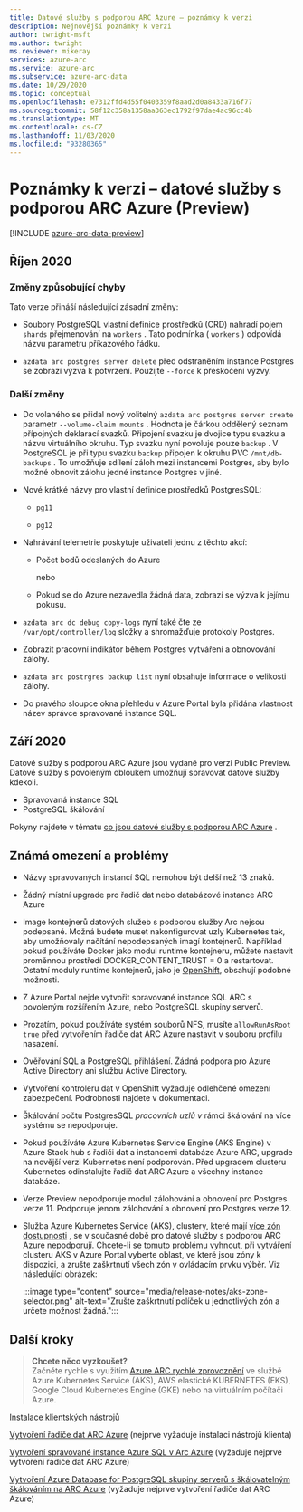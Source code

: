 ```yaml
---
title: Datové služby s podporou ARC Azure – poznámky k verzi
description: Nejnovější poznámky k verzi
author: twright-msft
ms.author: twright
ms.reviewer: mikeray
services: azure-arc
ms.service: azure-arc
ms.subservice: azure-arc-data
ms.date: 10/29/2020
ms.topic: conceptual
ms.openlocfilehash: e7312ffd4d55f0403359f8aad2d0a8433a716f77
ms.sourcegitcommit: 58f12c358a1358aa363ec1792f97dae4ac96cc4b
ms.translationtype: MT
ms.contentlocale: cs-CZ
ms.lasthandoff: 11/03/2020
ms.locfileid: "93280365"
---
```

# <a name="release-notes---azure-arc-enabled-data-services-preview"></a>Poznámky k verzi – datové služby s podporou ARC Azure (Preview)

[!INCLUDE [azure-arc-data-preview](../../../includes/azure-arc-data-preview.md)]

## <a name="october-2020"></a>Říjen 2020 

### <a name="breaking-changes"></a>Změny způsobující chyby

Tato verze přináší následující zásadní změny: 

* Soubory PostgreSQL vlastní definice prostředků (CRD) nahradí pojem `shards` přejmenování na `workers` . Tato podmínka ( `workers` ) odpovídá názvu parametru příkazového řádku.

* `azdata arc postgres server delete` před odstraněním instance Postgres se zobrazí výzva k potvrzení.  Použijte `--force` k přeskočení výzvy.

### <a name="additional-changes"></a>Další změny

* Do volaného se přidal nový volitelný `azdata arc postgres server create` parametr `--volume-claim mounts` . Hodnota je čárkou oddělený seznam přípojných deklarací svazků. Připojení svazku je dvojice typu svazku a názvu virtuálního okruhu. Typ svazku nyní povoluje pouze `backup` .  V PostgreSQL je při typu svazku `backup` připojen k okruhu PVC `/mnt/db-backups` .  To umožňuje sdílení záloh mezi instancemi Postgres, aby bylo možné obnovit zálohu jedné instance Postgres v jiné.

* Nové krátké názvy pro vlastní definice prostředků PostgresSQL: 

  * `pg11` 

  * `pg12`

* Nahrávání telemetrie poskytuje uživateli jednu z těchto akcí:

   * Počet bodů odeslaných do Azure

     nebo 

   * Pokud se do Azure nezavedla žádná data, zobrazí se výzva k jejímu pokusu.

* `azdata arc dc debug copy-logs` nyní také čte ze `/var/opt/controller/log` složky a shromažďuje protokoly Postgres.

*   Zobrazit pracovní indikátor během Postgres vytváření a obnovování zálohy.

* `azdata arc postrgres backup list` nyní obsahuje informace o velikosti zálohy.

* Do pravého sloupce okna přehledu v Azure Portal byla přidána vlastnost název správce spravované instance SQL.



## <a name="september-2020"></a>Září 2020

Datové služby s podporou ARC Azure jsou vydané pro verzi Public Preview. Datové služby s povoleným obloukem umožňují spravovat datové služby kdekoli.

- Spravovaná instance SQL
- PostgreSQL škálování

Pokyny najdete v tématu [co jsou datové služby s podporou ARC Azure](overview.md) .

## <a name="known-limitations-and-issues"></a>Známá omezení a problémy

- Názvy spravovaných instancí SQL nemohou být delší než 13 znaků.
- Žádný místní upgrade pro řadič dat nebo databázové instance ARC Azure
- Image kontejnerů datových služeb s podporou služby Arc nejsou podepsané.  Možná budete muset nakonfigurovat uzly Kubernetes tak, aby umožňovaly načítání nepodepsaných imagí kontejnerů.  Například pokud používáte Docker jako modul runtime kontejneru, můžete nastavit proměnnou prostředí DOCKER_CONTENT_TRUST = 0 a restartovat.  Ostatní moduly runtime kontejnerů, jako je [OpenShift](https://docs.openshift.com/container-platform/4.5/openshift_images/image-configuration.html#images-configuration-file_image-configuration), obsahují podobné možnosti.
- Z Azure Portal nejde vytvořit spravované instance SQL ARC s povoleným rozšířením Azure, nebo PostgreSQL skupiny serverů.
- Prozatím, pokud používáte systém souborů NFS, musíte `allowRunAsRoot` `true` před vytvořením řadiče dat ARC Azure nastavit v souboru profilu nasazení.
- Ověřování SQL a PostgreSQL přihlášení.  Žádná podpora pro Azure Active Directory ani službu Active Directory.
- Vytvoření kontroleru dat v OpenShift vyžaduje odlehčené omezení zabezpečení.  Podrobnosti najdete v dokumentaci.
- Škálování počtu PostgresSQL _pracovních uzlů v_ rámci škálování na více systému se nepodporuje.
- Pokud používáte Azure Kubernetes Service Engine (AKS Engine) v Azure Stack hub s řadiči dat a instancemi databáze Azure ARC, upgrade na novější verzi Kubernetes není podporován. Před upgradem clusteru Kubernetes odinstalujte řadič dat ARC Azure a všechny instance databáze.
- Verze Preview nepodporuje modul zálohování a obnovení pro Postgres verze 11. Podporuje jenom zálohování a obnovení pro Postgres verze 12.
- Služba Azure Kubernetes Service (AKS), clustery, které mají [více zón dostupnosti](../../aks/availability-zones.md) , se v současné době pro datové služby s podporou ARC Azure nepodporují. Chcete-li se tomuto problému vyhnout, při vytváření clusteru AKS v Azure Portal vyberte oblast, ve které jsou zóny k dispozici, a zrušte zaškrtnutí všech zón v ovládacím prvku výběr. Viz následující obrázek:

   :::image type="content" source="media/release-notes/aks-zone-selector.png" alt-text="Zrušte zaškrtnutí políček u jednotlivých zón a určete možnost žádná.":::

## <a name="next-steps"></a>Další kroky
  
> **Chcete něco vyzkoušet?**  
> Začněte rychle s využitím [Azure ARC rychlé zprovoznění](https://github.com/microsoft/azure_arc#azure-arc-enabled-data-services) ve službě Azure Kubernetes Service (AKS), AWS elastické KUBERNETES (EKS), Google Cloud Kubernetes Engine (GKE) nebo na virtuálním počítači Azure.

[Instalace klientských nástrojů](install-client-tools.md)

[Vytvoření řadiče dat ARC Azure](create-data-controller.md) (nejprve vyžaduje instalaci nástrojů klienta)

[Vytvoření spravované instance Azure SQL v Arc Azure](create-sql-managed-instance.md) (vyžaduje nejprve vytvoření řadiče dat ARC Azure)

[Vytvoření Azure Database for PostgreSQL skupiny serverů s škálovatelným škálováním na ARC Azure](create-postgresql-hyperscale-server-group.md) (vyžaduje nejprve vytvoření řadiče dat ARC Azure)
